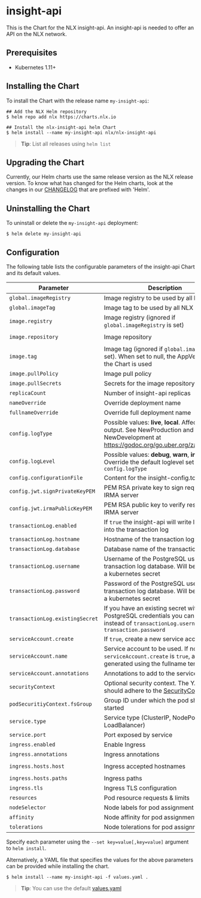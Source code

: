 # insight-api 

This is the Chart for the NLX insight-api. An insight-api is needed to offer an API on the NLX network.

## Prerequisites

- Kubernetes 1.11+

## Installing the Chart

To install the Chart with the release name `my-insight-api`:

```console
## Add the NLX Helm repository
$ helm repo add nlx https://charts.nlx.io

## Install the nlx-insight-api helm Chart
$ helm install --name my-insight-api nlx/nlx-insight-api
```

> **Tip**: List all releases using `helm list`

## Upgrading the Chart

Currently, our Helm charts use the same release version as the NLX release version. 
To know what has changed for the Helm charts, look at the changes in our [CHANGELOG](https://gitlab.com/commonground/nlx/nlx/-/blob/master/CHANGELOG.md) 
that are prefixed with 'Helm'.

## Uninstalling the Chart

To uninstall or delete the `my-insight-api` deployment:

```console
$ helm delete my-insight-api
```

## Configuration

The following table lists the configurable parameters of the insight-api Chart and its default values.

| Parameter | Description | Default |
| --------- | ----------- | ------- |
| `global.imageRegistry` | Image registry to be used by all NLX charts | `""` |
| `global.imageTag` | Image tag to be used by all NLX charts | `true` |
| `image.registry` | Image registry (ignored if `global.imageRegistry` is set) | `docker.io` |
| `image.repository` | Image repository | `nlxio/insight-api` |
| `image.tag` | Image tag (ignored if `global.imageTag` is set). When set to null, the AppVersion from the Chart is used | `The appVersion from the chart` |
| `image.pullPolicy` | Image pull policy | `IfNotPresent` |
| `image.pullSecrets` | Secrets for the image repository | `[]` |
| `replicaCount` | Number of insight-api replicas | `1` |
| `nameOverride` | Override deployment name | `""` |
| `fullnameOverride` | Override full deployment name | `""` | 
| `config.logType` | Possible values: **live**, **local**. Affects the log output. See NewProduction and NewDevelopment at https://godoc.org/go.uber.org/zap#Logger. | live |
| `config.logLevel` | Possible values: **debug**, **warn**, **info**. Override the default loglevel set by `config.logType` | `""` | 
| `config.configurationFile` | Content for the insight-config.toml file | `""` |
| `config.jwt.signPrivateKeyPEM` | PEM RSA private key to sign requests for IRMA server | `""` |
| `config.jwt.irmaPublicKeyPEM` | PEM RSA public key to verify results from IRMA server | `""` |
| `transactionLog.enabled` | If `true` the insight-api will write log records into the transaction log | `true` |
| `transactionLog.hostname` | Hostname of the transaction log database | `""` |
| `transactionLog.database` | Database name of the transaction log | `""` |
| `transactionLog.username` | Username of the PostgreSQL user for the transaction log database. Will be stored in a kubernetes secret | `""` |
| `transactionLog.password` | Password of the PostgreSQL user for the transaction log database. Will be stored in a kubernetes secret | `""` |
| `transactionLog.existingSecret` | If you have an existing secret with PostgreSQL credentials you can use it instead of `transactionLog.username` and `transaction.password` | `""` |
| `serviceAccount.create` | If `true`, create a new service account | `true` |
| `serviceAccount.name` | Service account to be used. If not set and `serviceAccount.create` is `true`, a name is generated using the fullname template | `""` |
| `serviceAccount.annotations` | Annotations to add to the service account |  
| `securityContext` | Optional security context. The YAML block should adhere to the [SecurityContext spec](https://kubernetes.io/docs/reference/generated/kubernetes-api/v1.16/#securitycontext-v1-core) | `{}` |
| `podSecuritiyContext.fsGroup` | Group ID under which the pod should be started | `1001` |
| `service.type` | Service type (ClusterIP, NodePort or LoadBalancer) | `ClusterIP` |
| `service.port` | Port exposed by service | `8080` |
| `ingress.enabled` | Enable Ingress | `false` |
| `ingress.annotations` | Ingress annotations | `{}` |
| `ingress.hosts.host` | Ingress accepted hostnames | `chart-example.local` |
| `ingress.hosts.paths` | Ingress paths | `[]` |
| `ingress.tls` | Ingress TLS configuration | `[]` |
| `resources` | Pod resource requests & limits | `{}` |
| `nodeSelector` | Node labels for pod assignment | `{}` |
| `affinity` | Node affinity for pod assignment | `{}` |
| `tolerations` | Node tolerations for pod assignment | `[]` |

Specify each parameter using the `--set key=value[,key=value]` argument to `helm install`.

Alternatively, a YAML file that specifies the values for the above parameters can be provided while installing the chart. 

```console
$ helm install --name my-insight-api -f values.yaml .
```
> **Tip**: You can use the default [values.yaml](https://gitlab.com/commonground/nlx/nlx/blob/master/helm/charts/insight-api/values.yaml)
